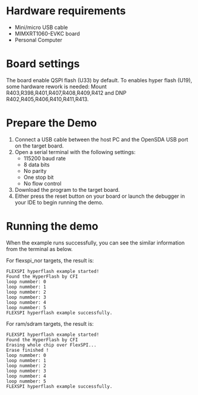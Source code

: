 Hardware requirements
=====================
- Mini/micro USB cable
- MIMXRT1060-EVKC board
- Personal Computer

Board settings
============
The board enable QSPI flash (U33) by default. To enables hyper flash (U19), some hardware rework is needed:
Mount R403,R398,R401,R407,R408,R409,R412 and DNP R402,R405,R406,R410,R411,R413.

Prepare the Demo
===============
1.  Connect a USB cable between the host PC and the OpenSDA USB port on the target board.
2.  Open a serial terminal with the following settings:
    - 115200 baud rate
    - 8 data bits
    - No parity
    - One stop bit
    - No flow control
3.  Download the program to the target board.
4.  Either press the reset button on your board or launch the debugger in your IDE to begin running the demo.

Running the demo
===============
When the example runs successfully, you can see the similar information from the terminal as below.

For flexspi_nor targets, the result is:
~~~~~~~~~~~~~~~~~~~~~~~~~~~~
FLEXSPI hyperflash example started!
Found the HyperFlash by CFI
loop nummber: 0
loop nummber: 1
loop nummber: 2
loop nummber: 3
loop nummber: 4
loop nummber: 5
FLEXSPI hyperflash example successfully.

~~~~~~~~~~~~~~~~~~~~~~~~~~~~


For ram/sdram targets, the result is:
~~~~~~~~~~~~~~~~~~~~~~~~~~~~
FLEXSPI hyperflash example started!
Found the HyperFlash by CFI
Erasing whole chip over FlexSPI...
Erase finished !
loop nummber: 0
loop nummber: 1
loop nummber: 2
loop nummber: 3
loop nummber: 4
loop nummber: 5
FLEXSPI hyperflash example successfully.

~~~~~~~~~~~~~~~~~~~~~~~~~~~~
